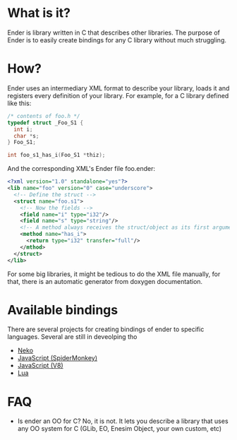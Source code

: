 What is it?
===========
Ender is library written in C that describes other libraries. The purpose of Ender is to easily create bindings for any C library without
much struggling.

How?
====
Ender uses an intermediary XML format to describe your library, loads it and registers every definition of your library.
For example, for a C library defined like this:

```c
/* contents of foo.h */
typedef struct _Foo_S1 {
  int i;
  char *s;
} Foo_S1;

int foo_s1_has_i(Foo_S1 *thiz);
```

And the corresponding XML's Ender file foo.ender:

```xml
<?xml version="1.0" standalone="yes"?>
<lib name="foo" version="0" case="underscore">
  <!-- Define the struct -->
  <struct name="foo.s1">
    <!-- Now the fields -->
    <field name="i" type="i32"/>
    <field name="s" type="string"/>
    <!-- A method always receives the struct/object as its first argument -->
    <method name="has_i">
      <return type="i32" transfer="full"/>
    </mthod>
  </struct>
</lib>
```

For some big libraries, it might be tedious to do the XML file manually, for that, there is an automatic generator from doxygen
documentation.

Available bindings
==================
There are several projects for creating bindings of ender to specific languages. Several are still in deveolping tho

+ [Neko](http://github.com/turran/ender-neko)
+ [JavaScript (SpiderMonkey)](http://github.com/turran/ender-js-sm)
+ [JavaScript (V8)](http://github.com/turran/ender-js-v8)
+ [Lua](http://github.com/turran/ender-lua)

FAQ
===
+ Is ender an OO for C? No, it is not. It lets you describe a library that uses any OO system for C (GLib, EO, Enesim Object, your own custom, etc)
